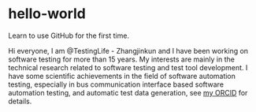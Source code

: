 # hello-world
Learn to use GitHub for the first time.

Hi everyone, I am @TestingLife - Zhangjinkun and I have been working on software testing for more than 15 years. My interests are mainly in the technical research related to software testing and test tool development. I have some scientific achievements in the field of software automation testing, especially in bus communication interface based software automation testing, and automatic test data generation, see [my ORCID](https://orcid.org/0000-0003-4506-3235) for details.
